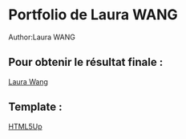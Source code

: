 # Portfolio de Laura WANG

Author:Laura WANG

## Pour obtenir le résultat finale :
[Laura Wang](https://easterbuunny.github.io/)
 
## Template : 
[HTML5Up](https://html5up.net/)